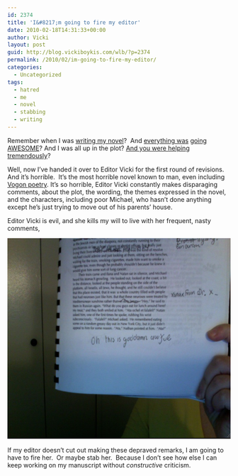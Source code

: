 ```yaml
---
id: 2374
title: 'I&#8217;m going to fire my editor'
date: 2010-02-18T14:31:33+00:00
author: Vicki
layout: post
guid: http://blog.vickiboykis.com/wlb/?p=2374
permalink: /2010/02/im-going-to-fire-my-editor/
categories:
  - Uncategorized
tags:
  - hatred
  - me
  - novel
  - stabbing
  - writing
---
```

Remember when I was [writing my novel](http://blog.vickiboykis.com/wlb/2009/10/11/my-unborn-novel-is-annoying-me-nanowrimo/)?  And [everything was](http://blog.vickiboykis.com/wlb/2009/11/25/i-am-thankful-for/) [going AWESOME](http://blog.vickiboykis.com/wlb/2009/11/17/nanowrimo-day-15/)? And I was all up in the plot? [And you were helping tremendously](http://blog.vickiboykis.com/wlb/2009/11/04/nanowrimo-day-4/)?

Well, now I&#8217;ve handed it over to Editor Vicki for the first round of revisions.   And it&#8217;s horrible.  It&#8217;s the most horrible novel known to man, even including [Vogon poetry](http://en.wikipedia.org/wiki/Vogon#Poetry). It&#8217;s so horrible, Editor Vicki constantly makes disparaging comments, about the plot, the wording, the themes expressed in the novel, and the characters, including poor Michael, who hasn&#8217;t done anything except he&#8217;s just trying to move out of his parents&#8217; house.

Editor Vicki is evil, and she kills my will to live with her frequent, nasty comments,

[<img class="aligncenter size-full wp-image-2377" title="64957105" src="https://raw.githubusercontent.com/veekaybee/wlb/gh-pages/assets/images/2010/02/64957105.png" alt="" width="600" height="453" />](https://raw.githubusercontent.com/veekaybee/wlb/gh-pages/assets/images/2010/02/64957105.png)

If my editor doesn&#8217;t cut out making these depraved remarks, I am going to have to fire her.  Or maybe stab her.  Because I don&#8217;t see how else I can keep working on my manuscript without _constructive_ criticism.